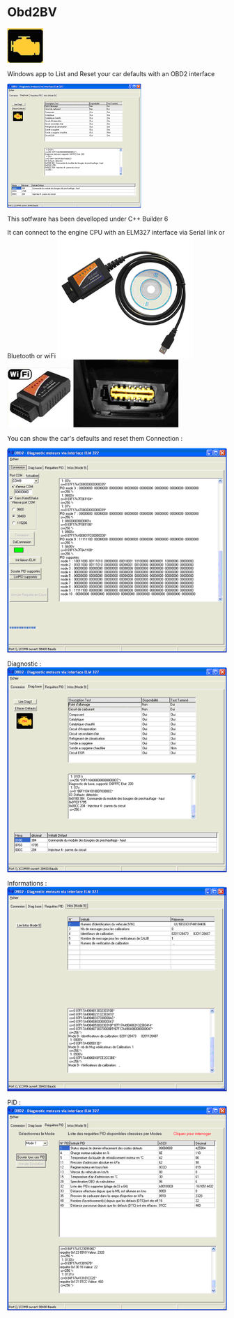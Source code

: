 # Obd2BV
![Image](OBD2_light.PNG)

Windows app to List and Reset your car defaults with an OBD2 interface 

![Image](image1.PNG)

This sotfware has been develloped under C++ Builder 6

It can connect to the engine CPU with an ELM327 interface via Serial link or Bluetooth or wiFi
![Image](OBD2_USB_interface.PNG)
![Image](OBD2_BlueTooth_interface.PNG)
![Image](OBD2_connector.PNG)

You can show the car's defaults and reset them
Connection :

![Image](Connection_page.PNG)

Diagnostic :
![Image](Diag_page.PNG)

Informations :
![Image](Info_mode_page.PNG)

PID : 
![Image](PID_page.PNG)

